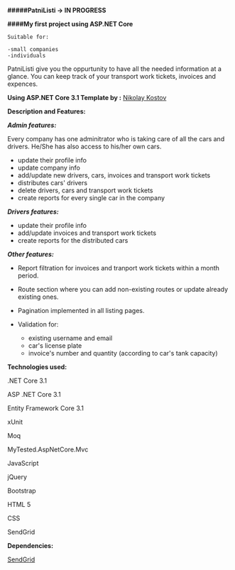 **#####PatniListi -> IN PROGRESS**

**####My first project using ASP.NET Core**

    Suitable for:
    
    -small companies
    -individuals

PatniListi give you the oppurtunity to have all the needed information at a glance.
You can keep track of your transport work tickets, invoices and expences.

**Using ASP.NET Core 3.1 Template by :**
[Nikolay Kostov](https://github.com/NikolayIt/)

**Description and Features:**

***Admin features:***

Every company has one adminitrator who is taking care of all the cars and drivers. He/She has also access to his/her own cars. 

  - update their profile info
  - update company info
  - add/update new drivers, cars, invoices and transport work tickets
  - distributes cars' drivers
  - delete drivers, cars and transport work tickets
  - create reports for every single car in the company
	
***Drivers features:***

  - update their profile info
  - add/update invoices and transport work tickets
  - create reports for the distributed cars
  
***Other features:***

+ Report filtration for invoices and tranport work tickets within a month period.
+ Route section where you can add non-existing routes or update already existing ones.
+ Pagination implemented in all listing pages.
+ Validation for:

  - existing username and email
  - car's license plate
  - invoice's number and quantity (according to car's tank capacity)

**Technologies used:**

.NET Core 3.1

ASP .NET Core 3.1

Entity Framework Core 3.1

xUnit

Moq

MyTested.AspNetCore.Mvc

JavaScript

jQuery

Bootstrap

HTML 5

CSS

SendGrid

**Dependencies:**

[SendGrid](https://sendgrid.com/)
